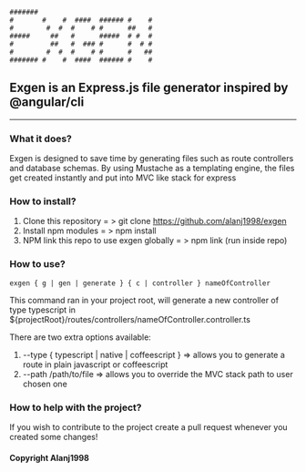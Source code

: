     #######                             
    #       #    #  ####  ###### #    # 
    #        #  #  #    # #      ##   # 
    #####     ##   #      #####  # #  # 
    #         ##   #  ### #      #  # # 
    #        #  #  #    # #      #   ## 
    ####### #    #  ####  ###### #    #

## Exgen is an Express.js file generator inspired by @angular/cli
---

### What it does?
Exgen is designed to save time by generating files such as route controllers and database schemas.
By using Mustache as a templating engine, the files get created instantly and put into MVC like stack for express

### How to install?
1. Clone this repository = > git clone https://github.com/alanj1998/exgen
2. Install npm modules = > npm install
3. NPM link this repo to use exgen globally = > npm link (run inside repo)

### How to use?
```
exgen { g | gen | generate } { c | controller } nameOfController
```
This command ran in your project root, will generate a new controller of type typescript in ${projectRoot}/routes/controllers/nameOfController.controller.ts

There are two extra options available:
1. --type { typescript | native | coffeescript } =>  allows you to generate a route in plain javascript or coffeescript
2. --path /path/to/file => allows you to override the MVC stack path to user chosen one


### How to help with the project?
If you wish to contribute to the project create a pull request whenever you created some changes!

#### Copyright Alanj1998
